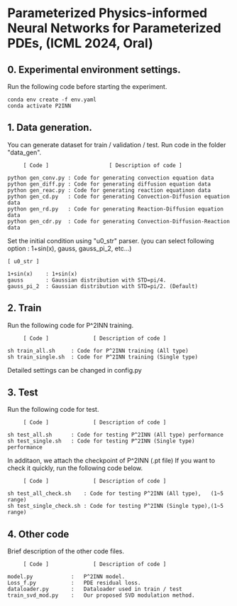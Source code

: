# Parameterized Physics-informed Neural Networks for Parameterized PDEs, (ICML 2024, Oral)
## 0. Experimental environment settings.

Run the following code before starting the experiment.

    conda env create -f env.yaml
    conda activate P2INN


## 1. Data generation.

You can generate dataset for train / validation / test. 
Run code in the folder "data_gen".

    
         [ Code ]                   [ Description of code ]

    python gen_conv.py : Code for generating convection equation data
    python gen_diff.py : Code for generating diffusion equation data
    python gen_reac.py : Code for generating reaction equatinon data
    python gen_cd.py   : Code for generating Convection-Diffusion equation data
    python gen_rd.py   : Code for generating Reaction-Diffusion equation data
    python gen_cdr.py  : Code for generating Convection-Diffusion-Reaction data

Set the initial condition using "u0_str" parser. 
(you can select following option : 1+sin(x), gauss, gauss_pi_2, etc...)

    [ u0_str ]

    1+sin(x)    : 1+sin(x)
    gauss       : Gaussian distribution with STD=pi/4.
    gauss_pi_2  : Gaussian distribution with STD=pi/2. (Default)


## 2. Train

Run the following code for P^2INN training.

         [ Code ]              [ Description of code ]

    sh train_all.sh     : Code for P^2INN training (All type)
    sh train_single.sh  : Code for P^2INN training (Single type)

Detailed settings can be changed in config.py


## 3. Test

Run the following code for test.

         [ Code ]              [ Description of code ]

    sh test_all.sh      : Code for testing P^2INN (All type) performance
    sh test_single.sh   : Code for testing P^2INN (Single type) performance

In additaon, we attach the checkpoint of P^2INN (.pt file)
If you want to check it quickly, run the following code below.

         [ Code ]              [ Description of code ]

    sh test_all_check.sh    : Code for testing P^2INN (All type),   (1~5 range)
    sh test_single_check.sh : Code for testing P^2INN (Single type),(1~5 range) 

## 4. Other code

Brief description of the other code files.

         [ Code ]              [ Description of code ]
         
    model.py            :   P^2INN model.
    Loss_f.py           :   PDE residual loss.
    dataloader.py       :   Dataloader used in train / test
    train_svd_mod.py    :   Our proposed SVD modulation method.
